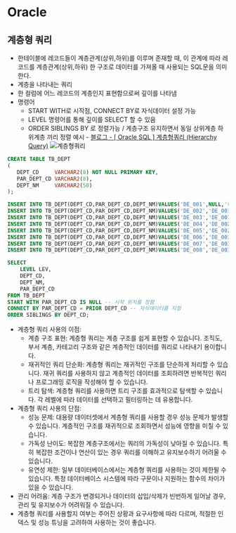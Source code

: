 # Oracle

## 계층형 쿼리
- 한테이블에 레코드들이 계층관계(상위,하위)를 이루며 존재할 때, 이 관계에 따라 레코드를 계층관계(상위,하위) 한 구조로 데이터를 가져올 때 사용되는 SQL문을 의미한다.
- 계층을 나타내는 쿼리
- 한 컬럼에 어느 레코드의 계층인지 표현함으로써 깊이를 나타냄
- 명령어
    - START WITH로 시작점, CONNECT BY로 자식데이터 설정 가능
    - LEVEL 명령어를 통해 깊이를 SELECT 할 수 있음
    - ORDER SIBLINGS BY 로 정렬가능 / 계층구조 유지하면서 동일 상위계층 하위계층 끼리 정렬
예시 - [블로그 - [ Oracle SQL ] 계층형쿼리 (Hierarchy Query)](https://dev-cini.tistory.com/47)
![계층형쿼리](https://img1.daumcdn.net/thumb/R1280x0/?scode=mtistory2&fname=https%3A%2F%2Fblog.kakaocdn.net%2Fdn%2FO6zOs%2FbtrDZvh4x0D%2FFbkyQQ712o3H9kv0I5azK1%2Fimg.png)
```sql
CREATE TABLE TB_DEPT
( 
   DEPT_CD     VARCHAR2(8) NOT NULL PRIMARY KEY,
   PAR_DEPT_CD VARCHAR2(8),
   DEPT_NM     VARCHAR2(50)
);

INSERT INTO TB_DEPT(DEPT_CD,PAR_DEPT_CD,DEPT_NM)VALUES('DE_001',NULL,'회사');
INSERT INTO TB_DEPT(DEPT_CD,PAR_DEPT_CD,DEPT_NM)VALUES('DE_002','DE_001','개발부문');
INSERT INTO TB_DEPT(DEPT_CD,PAR_DEPT_CD,DEPT_NM)VALUES('DE_003','DE_001','영업부문');
INSERT INTO TB_DEPT(DEPT_CD,PAR_DEPT_CD,DEPT_NM)VALUES('DE_004','DE_002','개발부');
INSERT INTO TB_DEPT(DEPT_CD,PAR_DEPT_CD,DEPT_NM)VALUES('DE_005','DE_002','부설연구소');
INSERT INTO TB_DEPT(DEPT_CD,PAR_DEPT_CD,DEPT_NM)VALUES('DE_006','DE_003','해외영업부');
INSERT INTO TB_DEPT(DEPT_CD,PAR_DEPT_CD,DEPT_NM)VALUES('DE_007','DE_003','국내영업부');
INSERT INTO TB_DEPT(DEPT_CD,PAR_DEPT_CD,DEPT_NM)VALUES('DE_008','DE_003','영업기획팀');

SELECT 
    LEVEL LEV,
    DEPT_CD,
    DEPT_NM,
    PAR_DEPT_CD
FROM TB_DEPT
START WITH PAR_DEPT_CD IS NULL -- 시작 위치를 정함
CONNECT BY PAR_DEPT_CD = PRIOR DEPT_CD -- 자식데이터를 지정
ORDER SIBLINGS BY DEPT_CD;
```

- 계층형 쿼리 사용의 이점:
    - 계층 구조 표현: 계층형 쿼리는 계층 구조를 쉽게 표현할 수 있습니다. 조직도, 부서 계층, 카테고리 구조와 같은 계층적인 데이터를 쿼리로 나타내기 용이합니다.
    - 재귀적인 쿼리 단순화: 계층형 쿼리는 재귀적인 구조를 단순하게 처리할 수 있습니다. 재귀 쿼리를 사용하지 않고 계층적인 데이터를 조회하려면 반복적인 쿼리나 프로그래밍 로직을 작성해야 할 수 있습니다.
    - 트리 탐색: 계층형 쿼리를 사용하면 트리 구조를 효과적으로 탐색할 수 있습니다. 각 레벨에 따라 데이터를 선택하고 필터링하는 데 유용합니다.
- 계층형 쿼리 사용의 단점:
    - 성능 문제: 대용량 데이터셋에서 계층형 쿼리를 사용할 경우 성능 문제가 발생할 수 있습니다. 계층적인 구조를 재귀적으로 조회하면서 성능에 영향을 미칠 수 있습니다.
    - 가독성 난이도: 복잡한 계층구조에서는 쿼리의 가독성이 낮아질 수 있습니다. 특히 복잡한 조건이나 연산이 있는 경우 쿼리를 이해하고 유지보수하기 어려울 수 있습니다.
    - 유연성 제한: 일부 데이터베이스에서는 계층형 쿼리를 사용하는 것이 제한될 수 있습니다. 특정 데이터베이스 시스템에 따라 구문이나 지원하는 함수의 차이가 있을 수 있습니다.
- 관리 어려움: 계층 구조가 변경되거나 데이터의 삽입/삭제가 빈번하게 일어날 경우, 관리 및 유지보수가 어려워질 수 있습니다.
- 계층형 쿼리를 사용할지 여부는 주어진 상황과 요구사항에 따라 다르며, 적절한 인덱스 및 성능 튜닝을 고려하여 사용하는 것이 좋습니다.
